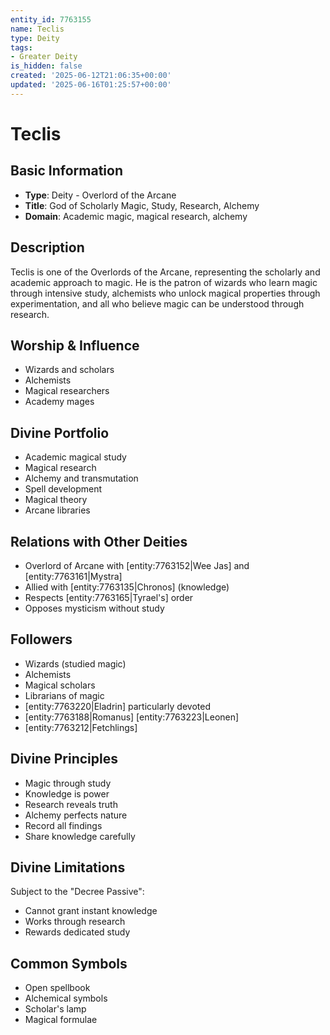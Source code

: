 ```yaml
---
entity_id: 7763155
name: Teclis
type: Deity
tags:
- Greater Deity
is_hidden: false
created: '2025-06-12T21:06:35+00:00'
updated: '2025-06-16T01:25:57+00:00'
---
```


# Teclis

## Basic Information

- **Type**: Deity - Overlord of the Arcane
- **Title**: God of Scholarly Magic, Study, Research, Alchemy
- **Domain**: Academic magic, magical research, alchemy

## Description

Teclis is one of the Overlords of the Arcane, representing the scholarly and academic approach to magic. He is the patron of wizards who learn magic through intensive study, alchemists who unlock magical properties through experimentation, and all who believe magic can be understood through research.

## Worship & Influence

- Wizards and scholars
- Alchemists
- Magical researchers
- Academy mages

## Divine Portfolio

- Academic magical study
- Magical research
- Alchemy and transmutation
- Spell development
- Magical theory
- Arcane libraries

## Relations with Other Deities

- Overlord of Arcane with [entity:7763152|Wee Jas] and [entity:7763161|Mystra]
- Allied with [entity:7763135|Chronos] (knowledge)
- Respects [entity:7763165|Tyrael's] order
- Opposes mysticism without study

## Followers

- Wizards (studied magic)
- Alchemists
- Magical scholars
- Librarians of magic
- [entity:7763220|Eladrin] particularly devoted
- [entity:7763188|Romanus] [entity:7763223|Leonen]
- [entity:7763212|Fetchlings]

## Divine Principles

- Magic through study
- Knowledge is power
- Research reveals truth
- Alchemy perfects nature
- Record all findings
- Share knowledge carefully

## Divine Limitations

Subject to the "Decree Passive":

- Cannot grant instant knowledge
- Works through research
- Rewards dedicated study

## Common Symbols

- Open spellbook
- Alchemical symbols
- Scholar's lamp
- Magical formulae